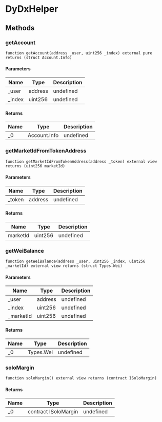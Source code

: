 # DyDxHelper









## Methods

### getAccount

```solidity
function getAccount(address _user, uint256 _index) external pure returns (struct Account.Info)
```





#### Parameters

| Name | Type | Description |
|---|---|---|
| _user | address | undefined
| _index | uint256 | undefined

#### Returns

| Name | Type | Description |
|---|---|---|
| _0 | Account.Info | undefined

### getMarketIdFromTokenAddress

```solidity
function getMarketIdFromTokenAddress(address _token) external view returns (uint256 marketId)
```





#### Parameters

| Name | Type | Description |
|---|---|---|
| _token | address | undefined

#### Returns

| Name | Type | Description |
|---|---|---|
| marketId | uint256 | undefined

### getWeiBalance

```solidity
function getWeiBalance(address _user, uint256 _index, uint256 _marketId) external view returns (struct Types.Wei)
```





#### Parameters

| Name | Type | Description |
|---|---|---|
| _user | address | undefined
| _index | uint256 | undefined
| _marketId | uint256 | undefined

#### Returns

| Name | Type | Description |
|---|---|---|
| _0 | Types.Wei | undefined

### soloMargin

```solidity
function soloMargin() external view returns (contract ISoloMargin)
```






#### Returns

| Name | Type | Description |
|---|---|---|
| _0 | contract ISoloMargin | undefined




